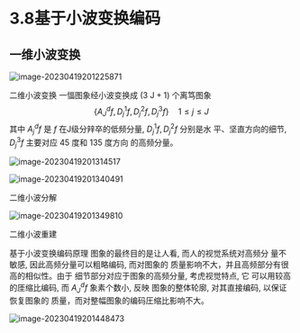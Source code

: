 # 3.8基于小波变换编码

##  一维小波变换

![image-20230419201225871](https://mypic-1312707183.cos.ap-nanjing.myqcloud.com/image-20230419201225871.png)

二维小波变换
一愊图象经小波变换成 $(3 \mathrm{~J}+1)$ 个离笃图象
$$
\left\{A_J^d f, D_j^1 f, D_j^2 f, D_j^3 f\right\} \quad 1 \leq j \leq J
$$
其中 $A_j^d f$ 是 $f$ 在J级分辡卒的低频分量, $D_j^1 f, D_j^2 f$ 分别是水 平、坚直方向的细节, $D_j^3 f$ 主要对应 45 度和 135 度方向 的高频分量。

![image-20230419201314517](https://mypic-1312707183.cos.ap-nanjing.myqcloud.com/image-20230419201314517.png)

![image-20230419201340491](https://mypic-1312707183.cos.ap-nanjing.myqcloud.com/image-20230419201340491.png)

二维小波分解

![image-20230419201349810](C:/Users/16955/AppData/Roaming/Typora/typora-user-images/image-20230419201349810.png)

二维小波重建

基于小波变换编码原理
图象的最终目的是让人看, 而人的视觉系统对高频分 量不敏感, 因此高频分量可以粗略编码, 而对图象的 质量影响不大，并且高频部分有很高的相似性。由于 细节部分对应于图象的高频分量, 考虎视觉特点, 它 可以用较高的厓缩比编码, 而 $A_J^d f$ 象素个数小, 反映 图象的整体轮廓, 对其直接编码, 以保证恢复图象的 质量，而对整幅图象的编码圧缩比影响不大。

![image-20230419201448473](https://mypic-1312707183.cos.ap-nanjing.myqcloud.com/image-20230419201448473.png)